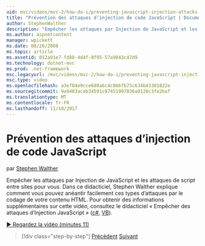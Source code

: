 ```yaml
---
uid: mvc/videos/mvc-2/how-do-i/preventing-javascript-injection-attacks
title: "Prévention des attaques d’injection de code JavaScript | Documents Microsoft"
author: StephenWalther
description: "Empêcher les attaques par Injection de JavaScript et les attaques de script entre sites pour vous. Dans ce didacticiel, Stephen Walther explique comment vous pouvez facilement de..."
ms.author: aspnetcontent
manager: wpickett
ms.date: 08/20/2008
ms.topic: article
ms.assetid: 012a91e7-fd88-4d4f-8f95-57a9043c47d9
ms.technology: dotnet-mvc
ms.prod: .net-framework
msc.legacyurl: /mvc/videos/mvc-2/how-do-i/preventing-javascript-injection-attacks
msc.type: video
ms.openlocfilehash: a3ef04e9cce680a6c4c866fb75c634b43301822e
ms.sourcegitcommit: 9a9483aceb34591c97451997036a9120c3fe2baf
ms.translationtype: MT
ms.contentlocale: fr-FR
ms.lasthandoff: 11/10/2017
---
```

<a name="preventing-javascript-injection-attacks"></a>Prévention des attaques d’injection de code JavaScript
====================
par [Stephen Walther](https://github.com/StephenWalther)

Empêcher les attaques par Injection de JavaScript et les attaques de script entre sites pour vous. Dans ce didacticiel, Stephen Walther explique comment vous pouvez anéantir facilement ces types d’attaques par le codage de votre contenu HTML. Pour obtenir des informations supplémentaires sur cette vidéo, consultez le didacticiel « Empêcher des attaques d’Injection JavaScript » ([c#](../../../overview/older-versions-1/security/preventing-javascript-injection-attacks-cs.md), [VB](../../../overview/older-versions-1/security/preventing-javascript-injection-attacks-vb.md)).

[&#9654; Regardez la vidéo (minutes 11)](https://channel9.msdn.com/Blogs/ASP-NET-Site-Videos/preventing-javascript-injection-attacks)

>[!div class="step-by-step"]
[Précédent](an-introduction-to-url-routing.md)
[Suivant](creating-unit-tests-for-aspnet-mvc-applications.md)
